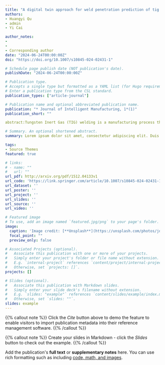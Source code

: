 ```yaml
---
title: "A digital twin approach for weld penetration prediction of tig welding with dual ellipsoid heat source"
authors:
- Huangyi Qu
- admin
- Yi Cai

author_notes:
- 
-
- Corresponding author
date: "2024-06-24T00:00:00Z"
doi: "https://doi.org/10.1007/s10845-024-02431-1"

# Schedule page publish date (NOT publication's date).
publishDate: "2024-06-24T00:00:00Z"

# Publication type.
# Accepts a single type but formatted as a YAML list (for Hugo requirements).
# Enter a publication type from the CSL standard.
publication_types: ["article-journal"]

# Publication name and optional abbreviated publication name.
publication: "* Journal of Intelligent Manufacturing, 1*(1)"
publication_short: ""

abstract:Tungsten Inert Gas (TIG) welding is a manufacturing process that utilizes argon as a shielding gas and tungsten as an electrode to join metals at high temperatures. The weld penetration is the key to determine the quality of the weld. However, the lack of sensing technology makes weld penetration difficult to predict, which imposes a major challenge to process stability and weld quality. To address this challenge, a digital twin-driven method is proposed for characterizing the melt pool morphology and melt penetration prediction. To achieve this, an analytical model of the melt pool with time-varying welding speed under the action of a double ellipsoidal circular heat source is first derived. The analytical model is solved using the numerical integration method. The prediction of melt depth and melt width is achieved by extracting isotherms. Meanwhile, a digital reconstruction of the welding scene was achieved by implementing the Neural Radiance Fields (NeRF) method. The target rendering of the melt pool and welding scene is accomplished by constructing voxels and meshes. Furthermore, VR is utilized as the interface for human–computer interaction, and a digital twin model of the molten pool morphology and welding scene is generated. The prediction model's accuracy is verified through welding experiments using 304L steel on a robotic welding system. The results show that in the 0–4 s stage, the penetration error is controlled within 7%. In the stage of 4–16 s when the speed changes, the maximum error of penetration is 16.59%. In terms of welding scene reconstruction quality, PSNR is 33.98 and SSIM reaches 0.9032. The method allows real-life simulation of different welding conditions and parameter combinations prior to welding, assessing their impact on the welding results, in order to find the optimal configuration of process parameters. It can also be remotely realized to monitor and control the melt penetration in real-time during the welding process. This method provides a new solution and a theoretical guidance system to solve the welding penetration control problems and it plays an important role in promoting welding intelligence.

# Summary. An optional shortened abstract.
summary: Lorem ipsum dolor sit amet, consectetur adipiscing elit. Duis posuere tellus ac convallis placerat. Proin tincidunt magna sed ex sollicitudin condimentum.

tags:
- Source Themes
featured: true

# links:
# - name: ""
#   url: ""
url_pdf: http://arxiv.org/pdf/1512.04133v1
url_code: 'https://link.springer.com/article/10.1007/s10845-024-02431-1'
url_dataset: ''
url_poster: ''
url_project: ''
url_slides: ''
url_source: ''
url_video: ''

# Featured image
# To use, add an image named `featured.jpg/png` to your page's folder. 
image:
  caption: 'Image credit: [**Unsplash**](https://unsplash.com/photos/jdD8gXaTZsc)'
  focal_point: ""
  preview_only: false

# Associated Projects (optional).
#   Associate this publication with one or more of your projects.
#   Simply enter your project's folder or file name without extension.
#   E.g. `internal-project` references `content/project/internal-project/index.md`.
#   Otherwise, set `projects: []`.
projects: []

# Slides (optional).
#   Associate this publication with Markdown slides.
#   Simply enter your slide deck's filename without extension.
#   E.g. `slides: "example"` references `content/slides/example/index.md`.
#   Otherwise, set `slides: ""`.
slides: example
---
```


{{% callout note %}}
Click the *Cite* button above to demo the feature to enable visitors to import publication metadata into their reference management software.
{{% /callout %}}

{{% callout note %}}
Create your slides in Markdown - click the *Slides* button to check out the example.
{{% /callout %}}

Add the publication's **full text** or **supplementary notes** here. You can use rich formatting such as including [code, math, and images](https://docs.hugoblox.com/content/writing-markdown-latex/).
